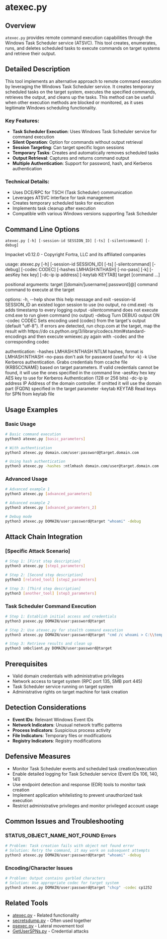# atexec.py

## Overview
`atexec.py` provides remote command execution capabilities through the Windows Task Scheduler service (ATSVC). This tool creates, enumerates, runs, and deletes scheduled tasks to execute commands on target systems and retrieve their output.

## Detailed Description
This tool implements an alternative approach to remote command execution by leveraging the Windows Task Scheduler service. It creates temporary scheduled tasks on the target system, executes the specified commands, retrieves the output, and cleans up the tasks. This method can be useful when other execution methods are blocked or monitored, as it uses legitimate Windows scheduling functionality.

### Key Features:
- **Task Scheduler Execution**: Uses Windows Task Scheduler service for command execution
- **Silent Operation**: Option for commands without output retrieval
- **Session Targeting**: Can target specific logon sessions
- **Temporary Tasks**: Creates and automatically removes scheduled tasks
- **Output Retrieval**: Captures and returns command output
- **Multiple Authentication**: Support for password, hash, and Kerberos authentication

### Technical Details:
- Uses DCE/RPC for TSCH (Task Scheduler) communication
- Leverages ATSVC interface for task management
- Creates temporary scheduled tasks for execution
- Implements task cleanup after execution
- Compatible with various Windows versions supporting Task Scheduler

## Command Line Options

```
atexec.py [-h] [-session-id SESSION_ID] [-ts] [-silentcommand] [-debug]
```

Impacket v0.12.0 - Copyright Fortra, LLC and its affiliated companies 

usage: atexec.py [-h] [-session-id SESSION_ID] [-ts] [-silentcommand] [-debug]
                 [-codec CODEC] [-hashes LMHASH:NTHASH] [-no-pass] [-k]
                 [-aesKey hex key] [-dc-ip ip address] [-keytab KEYTAB]
                 target [command ...]

positional arguments:
  target                [[domain/]username[:password]@]<targetName or address>
  command               command to execute at the target

options:
  -h, --help            show this help message and exit
  -session-id SESSION_ID
                        an existed logon session to use (no output, no
                        cmd.exe)
  -ts                   adds timestamp to every logging output
  -silentcommand        does not execute cmd.exe to run given command (no
                        output)
  -debug                Turn DEBUG output ON
  -codec CODEC          Sets encoding used (codec) from the target's output
                        (default "utf-8"). If errors are detected, run
                        chcp.com at the target, map the result with https://do
                        cs.python.org/3/library/codecs.html#standard-encodings
                        and then execute wmiexec.py again with -codec and the
                        corresponding codec

authentication:
  -hashes LMHASH:NTHASH
                        NTLM hashes, format is LMHASH:NTHASH
  -no-pass              don't ask for password (useful for -k)
  -k                    Use Kerberos authentication. Grabs credentials from
                        ccache file (KRB5CCNAME) based on target parameters.
                        If valid credentials cannot be found, it will use the
                        ones specified in the command line
  -aesKey hex key       AES key to use for Kerberos Authentication (128 or 256
                        bits)
  -dc-ip ip address     IP Address of the domain controller. If omitted it
                        will use the domain part (FQDN) specified in the
                        target parameter
  -keytab KEYTAB        Read keys for SPN from keytab file


## Usage Examples

### Basic Usage
```bash
# Basic command execution
python3 atexec.py [basic_parameters]

# With authentication
python3 atexec.py domain.com/user:password@target.domain.com

# Using hash authentication
python3 atexec.py -hashes :ntlmhash domain.com/user@target.domain.com
```

### Advanced Usage
```bash
# Advanced example 1
python3 atexec.py [advanced_parameters]

# Advanced example 2
python3 atexec.py [advanced_parameters_2]

# Debug mode
python3 atexec.py DOMAIN/user:password@target "whoami" -debug
```

## Attack Chain Integration

### [Specific Attack Scenario]
```bash
# Step 1: [First step description]
python3 atexec.py [step1_parameters]

# Step 2: [Second step description]
python3 [related_tool] [step2_parameters]

# Step 3: [Third step description]
python3 [another_tool] [step3_parameters]
```

### Task Scheduler Command Execution
```bash
# Step 1: Establish initial access and credentials
python3 psexec.py DOMAIN/user:password@target

# Step 2: Use atexec.py for stealth command execution
python3 atexec.py DOMAIN/user:password@target "cmd /c whoami > C:\\temp\\output.txt"

# Step 3: Retrieve results and clean up
python3 smbclient.py DOMAIN/user:password@target
```

## Prerequisites
- Valid domain credentials with administrative privileges
- Network access to target system (RPC port 135, SMB port 445)
- Task Scheduler service running on target system
- Administrative rights on target machine for task creation

## Detection Considerations
- **Event IDs**: Relevant Windows Event IDs
- **Network Indicators**: Unusual network traffic patterns
- **Process Indicators**: Suspicious process activity
- **File Indicators**: Temporary files or modifications
- **Registry Indicators**: Registry modifications

## Defensive Measures
- Monitor Task Scheduler events and scheduled task creation/execution
- Enable detailed logging for Task Scheduler service (Event IDs 106, 140, 141)
- Use endpoint detection and response (EDR) tools to monitor task creation
- Implement application whitelisting to prevent unauthorized task execution
- Restrict administrative privileges and monitor privileged account usage

## Common Issues and Troubleshooting

### STATUS_OBJECT_NAME_NOT_FOUND Errors
```bash
# Problem: Task creation fails with object not found error
# Solution: Retry the command, it may work on subsequent attempts
python3 atexec.py DOMAIN/user:password@target "whoami" -debug
```

### Encoding/Character Issues
```bash
# Problem: Output contains garbled characters
# Solution: Use appropriate codec for target system
python3 atexec.py DOMAIN/user:password@target "chcp" -codec cp1252
```

## Related Tools
- [atexec.py](link.md) - Related functionality
- [secretsdump.py](secretsdump.md) - Often used together
- [psexec.py](psexec.md) - Lateral movement tool
- [GetUserSPNs.py](GetUserSPNs.md) - Credential attacks
